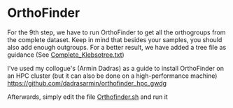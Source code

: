 # OrthoFinder
For the 9th step, we have to run OrthoFinder to get all the orthogroups from the complete dataset.
Keep in mind that besides your samples, you should also add enough outgroups.
For a better result, we have added a tree file as guidance (See [Complete_Klebsotree.txt](https://github.com/mjbieren/Phylogenomics_klebsormidiophyceae/blob/main/Scripts/09_OrthoFinder/Complete_Klebsotree.txt))

I've used my collogue's (Armin Dadras) as a guide to install OrthoFinder on an HPC cluster (but it can also be done on a high-performance machine)<br/>
https://github.com/dadrasarmin/orthofinder_hpc_gwdg

Afterwards, simply edit the file [Orthofinder.sh](https://github.com/mjbieren/Phylogenomics_klebsormidiophyceae/blob/main/Scripts/09_OrthoFinder/Orthofinder.sh) and run it
